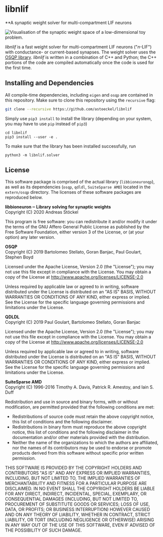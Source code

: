 # libnlif
**A synaptic weight solver for multi-compartment LIF neurons

![Visualisation of the synaptic weight space of a low-dimensional toy problem.](doc/weight_space.png)

*libnlif* is a fast weight solver for multi-compartment LIF neurons ("*n*-LIF") with conductance- or current-based synapses.
The weight solver uses the [OSQP library](https://www.osqp.org/).
*libnlif* is written in a combination of C++ and Python; the C++ portions of the code are compiled automatically once the code is used for the first time.

## Installing and Dependencies

All compile-time dependencies, including `eigen` and `osqp` are contained in this repository.
Make sure to clone this repository using the `recursive` flag:
```sh
git clone --recursive https://github.com/astoeckel/libnlif
```

Simply use `pip3 install` to install the library (depending on your system, you may have to use `pip` instead of `pip3`)
```
cd libnlif
pip3 install --user -e .
```

To make sure that the library has been installed successfully, run
```
python3 -m libnlif.solver
```

## License

This software package is comprised of the actual library (`libbioneuronqp`), as well as its dependencies (`osqp`, `qdldl`, `SuiteSparse AMD`) located in the `extern/osqp` directory. The licenses of these software packages are reproduced below.

**libbioneuron ‒ Library solving for synaptic weights**  
Copyright (C) 2020  Andreas Stöckel

This program is free software: you can redistribute it and/or modify
it under the terms of the GNU Affero General Public License as
published by the Free Software Foundation, either version 3 of the
License, or (at your option) any later version.

**OSQP**  
Copyright (C) 2019 Bartolomeo Stellato, Goran Banjac, Paul Goulart, Stephen Boyd

Licensed under the Apache License, Version 2.0 (the "License");
you may not use this file except in compliance with the License.
You may obtain a copy of the License at http://www.apache.org/licenses/LICENSE-2.0

Unless required by applicable law or agreed to in writing, software
distributed under the License is distributed on an "AS IS" BASIS,
WITHOUT WARRANTIES OR CONDITIONS OF ANY KIND, either express or implied.
See the License for the specific language governing permissions and
limitations under the License.

**QDLDL**  
Copyright (C) 2019 Paul Goulart, Bartolomeo Stellato, Goran Banjac

Licensed under the Apache License, Version 2.0 (the "License");
you may not use this file except in compliance with the License.
You may obtain a copy of the License at http://www.apache.org/licenses/LICENSE-2.0

Unless required by applicable law or agreed to in writing, software
distributed under the License is distributed on an "AS IS" BASIS,
WITHOUT WARRANTIES OR CONDITIONS OF ANY KIND, either express or implied.
See the License for the specific language governing permissions and
limitations under the License.

**SuiteSparse AMD**  
Copyright (C) 1996-2016 Timothy A. Davis, Patrick R. Amestoy, and Iain S. Duff

Redistribution and use in source and binary forms, with or without
modification, are permitted provided that the following conditions are met:

* Redistributions of source code must retain the above copyright
 notice, this list of conditions and the following disclaimer.
* Redistributions in binary form must reproduce the above copyright
  notice, this list of conditions and the following disclaimer in the
  documentation and/or other materials provided with the distribution.
* Neither the name of the organizations to which the authors are
  affiliated, nor the names of its contributors may be used to endorse
  or promote products derived from this software without specific prior
  written permission.

THIS SOFTWARE IS PROVIDED BY THE COPYRIGHT HOLDERS AND CONTRIBUTORS "AS IS"
AND ANY EXPRESS OR IMPLIED WARRANTIES, INCLUDING, BUT NOT LIMITED TO, THE
IMPLIED WARRANTIES OF MERCHANTABILITY AND FITNESS FOR A PARTICULAR PURPOSE
ARE DISCLAIMED. IN NO EVENT SHALL THE COPYRIGHT HOLDERS BE LIABLE FOR ANY
DIRECT, INDIRECT, INCIDENTAL, SPECIAL, EXEMPLARY, OR CONSEQUENTIAL DAMAGES
(INCLUDING, BUT NOT LIMITED TO, PROCUREMENT OF SUBSTITUTE GOODS OR
SERVICES; LOSS OF USE, DATA, OR PROFITS; OR BUSINESS INTERRUPTION) HOWEVER
CAUSED AND ON ANY THEORY OF LIABILITY, WHETHER IN CONTRACT, STRICT
LIABILITY, OR TORT (INCLUDING NEGLIGENCE OR OTHERWISE) ARISING IN ANY WAY
OUT OF THE USE OF THIS SOFTWARE, EVEN IF ADVISED OF THE POSSIBILITY OF SUCH
DAMAGE.
